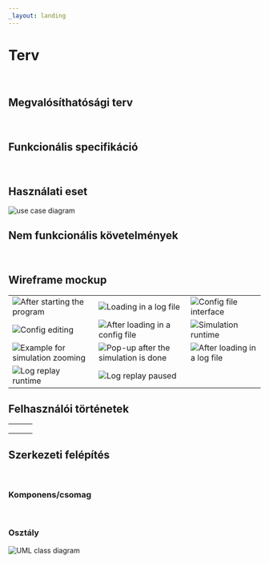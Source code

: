 ```yaml
---
_layout: landing
---
```


# Terv

<br>

## Megvalósíthatósági terv

<br>

## Funkcionális specifikáció

<br>

## Használati eset

![use case diagram](https://www.plantuml.com/plantuml/svg/bPQ_ZjGm4CPxFuLrD5p1FS0MwCILIEZ4mGEOP3RhYsD7zWH1q3q4BTsMAQYGU06BzsBnibA6dSo6RVtDR_vySvExJMWY3ftJGuBA950EjgWnw6YR7UhQHgZG1gzIQtrlekbq5toeTZ5qeBV67K9CXI7gzzeaVVKEOfUdjZ5ZRQxKds3Z6mVwOOJOGXhnrrVzHUd3x_dhuBUs6MBULpR_qEcao5E2Q_tipjI0hzm0H_LzthlFvfBgBa-k3nv3AoYVL17Fghk7EDg357nbpQc-Xz5sW_jRtGV0_DFnMQco0xyWozyUTPf9pnHqBd9cLYldRecOQCYCfOmdZPofBwApDq9mUS88kp3cVJBNN3l_IihlWZKtBrxoVMoqzHz32wi0j0u19FfVK7HUD5uC5Smb27wt2eAQGQBu07vFQ3frPdE9P6sbiRmnQuENzfWVba2IxLqFAuTaTaI8bTmDeHX6i1qG3PPNwSOKKe_0_m4gTIbrQL98lT5zX0fgM0lYTvXYn7OBIBhU6msV47ozWi9FYbAKakyHZw82qfwmClzBMucJlvzpeDpawMav_cc-v6_oD08kVC8xQ1x1WS_VZv2ZwArfCU_Z-Qkwv6Rv7-HG8elWBw4y5dvoCdLXFZUhwvBsMgQGGtCBlXuwftu3)

## Nem funkcionális követelmények

<br>

## Wireframe mockup

|   |   |   |
|---|---|---|
| ![After starting the program](~/images/wireframe/load_in.png) | ![Loading in a log file](~/images/wireframe/load_log_file.png) | ![Config file interface](~/images/wireframe/load_conf.png) |
| ![Config editing](~/images/wireframe/edit_conf.png) | ![After loading in a config file](~/images/wireframe/after_config.png) | ![Simulation runtime](~/images/wireframe/simulation_runtime.png) |
| ![Example for simulation zooming](~/images/wireframe/simulation_zooming.png) | ![Pop-up after the simulation is done](~/images/wireframe/simulation_done.png) | ![After loading in a log file](~/images/wireframe/after_log.png) |
| ![Log replay runtime](~/images/wireframe/log_replay_runtime.png) | ![Log replay paused](~/images/wireframe/log_replay_paused.png) | |





## Felhasználói történetek

|   |   |   |
|---|---|---|
|   |   |   |
|   |   |   |
|   |   |   |

## Szerkezeti felépítés

<br>

### Komponens/csomag

<br>

### Osztály
![UML class diagram](https://www.plantuml.com/plantuml/svg/hLVDRjiu4BxhAOXUuZGoiEsn2DgcJhC9qA11x5qVYXveQIApeKY173dnUhtFlYHjMTPOT12WFaIJcM_-oT7eiqLki2ub6qbkxQNWXU5bOX-5ghYZMERP5uX6p6g4cqohiVW7s1z9Kl7iaHV0tlmjuEaDMoNC_NgP_XVii8kgOgirOTvoeQP2vVffNtRI2AklkS2eVAJLWoWE8UlaC9vRdOCy36ed-i8jiFDpFhDeU8OVFnwBTQSL3ve0uz77iUjalLVf83eezHqOAoo2oe0crtW8xFOtB7br9IIm3yoY4QheIfrLXKVa2Bpqfy29XK8Yu_RnYAggoub3s7jO09Sn0nVMYaALe72CXYCKotvpAuiSHRPcPzyqpmSLn_aEUEgea7ohiav8SRveRd9QcycoYaH_DXKvpdk2Fhi6KSonJ-AEWcFVkCVtsI_8y4VwyrKfX12x9d4kx0_dY3sdp3-MFmUd7HzifIim7BLf3rnBaHfyquNl5wt2rmKejDvieDuIgJ7QU6aWYF1ESgN0J4G97fBhUYQ1O2e32w5hBx_a21xRJTA55MmFpBkKcVSfsrOtPQKjsWeTAlbe1-3_xe8dg35V02dqaPR4aFrZPYpAMZfjhVQleb08ve5dq6dImN6SSYdT_B7EZmJKAWmW2hhNCusaMsStUQYEunlWkLPokIOv-p6_nJmVHTvfAtpy--0kub8OoBQG7Ts5-3lkfFv1h6-AUH5qtf9B92ngiuo9G-A3v-OOB1j2DCIlXdZoBgRSmBMkBQICjoRfKK2e1eIt6Ju3R5CW03U5nSFIPq9LHtEk2fXmKm3koMWFWz5Nj_1FpUMH3j84mDkRQIq9ZXJKWSBpKmpstxOUfa6UTiL_ARu1nFDjUq6JzeMmsohtjTisJebm8ZBVd72xhxdA9HZIsBeSQOk-yQXBaTqeXA87v0VF2w1i3dajmUVlqKIyIsrGwjoRyk_ebCN72pabfZcqk24ejZO65DwsjhjpTCHbvWSE-EFOziYPQyvkv3eDlojVn845bOVST9XAdr86JM4lJ65xcmggBhT6IKElKdQVib7AfYcRH5MReK6rbJOuTm5mwnAmklR_F875f7SydusapXwdme9__UqRXMS4PHsvZYZgsW_ar-ZJ59gzX6HmUJMEglZc4NZxjd1rWqhoPVmEXPQGxVJmCZLJv73C4Nvq7sXthur7waIFmvaEDRE1P2kz06D43kju-5T22Jk7_BSQ3Hi2DNR_xiLHUly-3g4bYqCwYs8Vgc-5du15wtU3DWlFOgi0yzz7UZZS-yn8JbfU-AYWRFe9aIJaU-RVOLtjMzo9avC8ilNp8hZrJl59wz75AU418q4q_Xge-wlYKJGEgS9BaH3cJcqtlvDaHxAjB3Jc0qFVCdQ-3z1xoLFsPcMdt6RFJf9s1MoAwFS-mXvkvdYIXFlYEI4aUZk9k7lBakGpgBmkvVy0)
